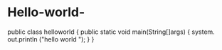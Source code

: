 # Hello-world-
public class helloworld
{
public static void main(String[]args)
{
system. out.println ("hello world ");
}
}
